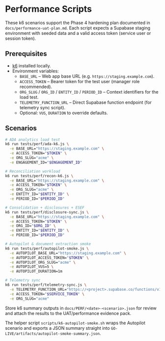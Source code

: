 # Performance Scripts

These k6 scenarios support the Phase 4 hardening plan documented in
`docs/performance-uat-plan.md`. Each script expects a Supabase staging environment with
seeded data and a valid access token (service user or session token).

## Prerequisites

- [k6](https://k6.io/docs/getting-started/installation/) installed locally.
- Environment variables:
  - `BASE_URL` – Web app base URL (e.g. `https://staging.example.com`).
  - `ACCESS_TOKEN` – Bearer token for the test user (manager role recommended).
  - `ORG_SLUG` / `ORG_ID` / `ENTITY_ID` / `PERIOD_ID` – Context identifiers for the load test.
  - `TELEMETRY_FUNCTION_URL` – Direct Supabase function endpoint (for telemetry sync script).
  - Optional: `VUS`, `DURATION` to override defaults.

## Scenarios

```bash
# ADA analytics load test
k6 run tests/perf/ada-k6.js \
  -e BASE_URL="https://staging.example.com" \
  -e ACCESS_TOKEN="$TOKEN" \
  -e ORG_SLUG="acme" \
  -e ENGAGEMENT_ID="$ENGAGEMENT_ID"

# Reconciliation workload
k6 run tests/perf/recon-k6.js \
  -e BASE_URL="https://staging.example.com" \
  -e ACCESS_TOKEN="$TOKEN" \
  -e ORG_SLUG="acme" \
  -e ENTITY_ID="$ENTITY_ID" \
  -e PERIOD_ID="$PERIOD_ID"

# Consolidation + disclosures + ESEF
k6 run tests/perf/disclosure-sync.js \
  -e BASE_URL="https://staging.example.com" \
  -e ACCESS_TOKEN="$TOKEN" \
  -e ORG_ID="$ORG_ID" \
  -e ENTITY_ID="$ENTITY_ID" \
  -e PERIOD_ID="$PERIOD_ID"

# Autopilot & document extraction smoke
k6 run tests/perf/autopilot-smoke.js \
  -e AUTOPILOT_BASE_URL="https://staging.example.com" \
  -e AUTOPILOT_ACCESS_TOKEN="$TOKEN" \
  -e AUTOPILOT_ORG_SLUG="acme" \
  -e AUTOPILOT_VUS=5 \
  -e AUTOPILOT_DURATION=1m

# Telemetry sync
k6 run tests/perf/telemetry-sync.js \
  -e TELEMETRY_FUNCTION_URL="https://<project>.supabase.co/functions/v1/telemetry-sync" \
  -e ACCESS_TOKEN="$SERVICE_TOKEN" \
  -e ORG_SLUG="acme"
```

Store k6 summary outputs in `docs/PERF/<date>-<scenario>.json` for review and attach the
results to the UAT/performance evidence pack.

The helper script `scripts/k6-autopilot-smoke.sh` wraps the Autopilot scenario and exports a
JSON summary straight into `GO-LIVE/artifacts/autopilot-smoke-summary.json`.
